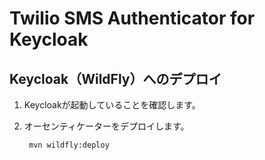 Twilio SMS Authenticator for Keycloak
==================

Keycloak（WildFly）へのデプロイ
---------------------

1. Keycloakが起動していることを確認します。

2. オーセンティケーターをデプロイします。

        mvn wildfly:deploy